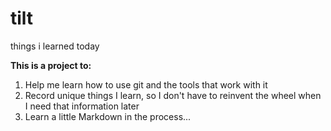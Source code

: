 # tilt
things i learned today

**This is a project to:**

1. Help me learn how to use git and the tools that work with it
2. Record unique things I learn, so I don't have to reinvent the wheel when I need that information later
3. Learn a little Markdown in the process...
